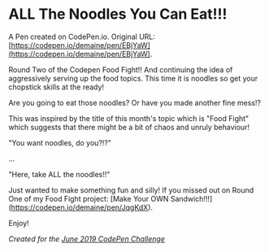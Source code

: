 # ALL The Noodles You Can Eat!!!

A Pen created on CodePen.io. Original URL: [https://codepen.io/demaine/pen/EBjYaW](https://codepen.io/demaine/pen/EBjYaW).

Round Two of the Codepen Food Fight!! And continuing the idea of aggressively serving up the food topics.  This time it is noodles so get your chopstick skills at the ready!

Are you going to eat those noodles? Or have you made another fine mess!?

This was inspired by the title of this month's topic which is "Food Fight" which suggests that there might be a bit of chaos and unruly behaviour! 

"You want noodles, do you?!?"

...

"Here, take ALL the noodles!!"


Just wanted to make something fun and silly! 
If you missed out on Round One of my Food Fight project:
[Make Your OWN Sandwich!!!] (https://codepen.io/demaine/pen/JqgKdX).

Enjoy!

_Created for the [June 2019 CodePen Challenge](https://codepen.io/challenges/2019/June)_